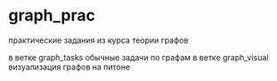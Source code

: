 # graph_prac
практические задания из курса теории графов

в ветке graph_tasks обычные задачи по графам
в ветке graph_visual визуализация графов на питоне
